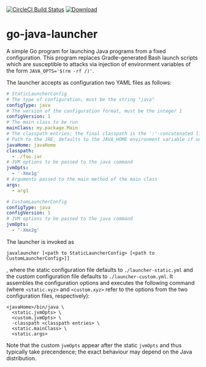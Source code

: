 [![CircleCI Build Status](https://circleci.com/gh/palantir/go-java-launcher/tree/develop.svg?style=shield)](https://circleci.com/gh/palantir/go-java-launcher)
[![Download](https://api.bintray.com/packages/palantir/releases/go-java-launcher/images/download.svg) ](https://bintray.com/palantir/releases/go-java-launcher/_latestVersion)

# go-java-launcher

A simple Go program for launching Java programs from a fixed configuration. This program replaces Gradle-generated Bash
launch scripts which are susceptible to attacks via injection of environment variables of the form `JAVA_OPTS='$(rm -rf
/)'`.

The launcher accepts as configuration two YAML files as follows:

```yaml
# StaticLauncherConfig
# The type of configuration, must be the string "java"
configType: java
# The version of the configuration format, must be the integer 1
configVersion: 1
# The main class to be run
mainClass: my.package.Main
# The classpath entries; the final classpath is the ':'-concatenated list in the given order
# Path to the JRE, defaults to the JAVA_HOME environment variable if unset
javaHome: javaHome
classpath:
  - ./foo.jar
# JVM options to be passed to the java command
jvmOpts:
  - '-Xmx1g'
# Arguments passed to the main method of the main class
args:
  - arg1
```

```yaml
# CustomLauncherConfig
configType: java
configVersion: 1
# JVM options to be passed to the java command
jvmOpts:
  - '-Xmx2g'
```

The launcher is invoked as 
```
javalauncher [<path to StaticLauncherConfig> [<path to CustomLauncherConfig>]]
```

, where the
static configuration file defaults to `./launcher-static.yml` and the custom configuration file defaults to
`./launcher-custom.yml`. It assembles the configuration options and executes the following command (where `<static.xyz>`
and `<custom.xyz>` refer to the options from the two configuration files, respectively):

```
<javaHome>/bin/java \
  <static.jvmOpts> \
  <custom.jvmOpts> \
  -classpath <classpath entries> \
  <static.mainClass> \
  <static.args>
```

Note that the custom `jvmOpts` appear after the static `jvmOpts` and thus typically take precendence; the exact
behaviour may depend on the Java distribution.
